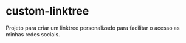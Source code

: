 # custom-linktree
 Projeto para criar um linktree personalizado para facilitar o acesso as minhas redes sociais.
